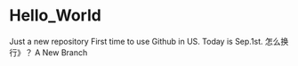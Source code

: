 # Hello_World
Just a new repository
First time to use Github in US.
Today is Sep.1st.
怎么换行》？
A New Branch
